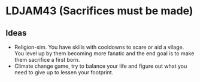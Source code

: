 # LDJAM43 (Sacrifices must be made)

## Ideas

* Religion-sim. You have skills with cooldowns to scare or aid a vilage. You level up by them becoming more fanatic and the end goal is to make them sacrifice a first born.
* Climate change game, try to balance your life and figure out what you need to give up to lessen your footprint.
